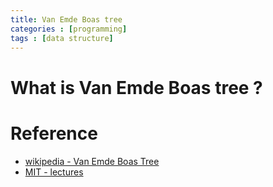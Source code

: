 ```yaml
---
title: Van Emde Boas tree
categories : [programming]
tags : [data structure]
---
```


# What is Van Emde Boas tree ?

# Reference

* [wikipedia - Van Emde Boas Tree](https://en.wikipedia.org/wiki/Van_Emde_Boas_tree)
* [MIT - lectures](https://ocw.mit.edu/courses/electrical-engineering-and-computer-science/6-046j-design-and-analysis-of-algorithms-spring-2012/lecture-notes/MIT6_046JS12_lec15.pdf)
